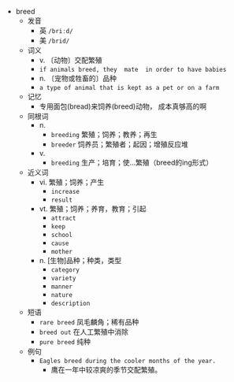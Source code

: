 - breed
  - 发音
    - 英 `/briːd/`
    - 美 `/brid/`
  - 词义
    - v. 〔动物〕交配繁殖
    - `if animals breed, they  mate  in order to have babies`
    - n. 〔宠物或牲畜的〕品种
    - `a type of animal that is kept as a pet or on a farm`
  - 记忆
    - 专用面包(bread)来饲养(breed)动物， 成本真够高的啊
  - 同根词
    - n.
      - `breeding` 繁殖；饲养；教养；再生
      - `breeder` 饲养员；繁殖者；起因；增殖反应堆
    - v.
      - `breeding` 生产；培育；使…繁殖（breed的ing形式）
  - 近义词
    - vi. 繁殖；饲养；产生
      - `increase`
      - `result`
    - vt. 繁殖；饲养；养育，教育；引起
      - `attract`
      - `keep`
      - `school`
      - `cause`
      - `mother`
    - n. [生物]品种；种类，类型
      - `category`
      - `variety`
      - `manner`
      - `nature`
      - `description`
  - 短语
    - `rare breed` 凤毛麟角；稀有品种 
    - `breed out` 在人工繁殖中消除 
    - `pure breed` 纯种 
  - 例句
    - `Eagles breed during the cooler months of the year.`
      - 鹰在一年中较凉爽的季节交配繁殖。

